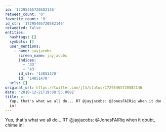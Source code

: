 ```yaml
---
id: '17295465720582146'
retweet_count: '0'
favorite_count: '0'
id_str: '17295465720582146'
retweeted: false
entities:
  hashtags: []
  symbols: []
  user_mentions:
    - name: jayjacobs
      screen_name: jayjacobs
      indices:
        - '33'
        - '43'
      id_str: '14851470'
      id: '14851470'
  urls: []
original_url: https://twitter.com/jth/status/17295465720582146
date: '2010-12-21T19:08:55.000Z'
title: >-
  Yup, that's what we all do... RT @jayjacobs: @JonesFAIRiq when it doubt, chime
  in!
---
```


Yup, that's what we all do... RT @jayjacobs: @JonesFAIRiq when it doubt, chime in!
